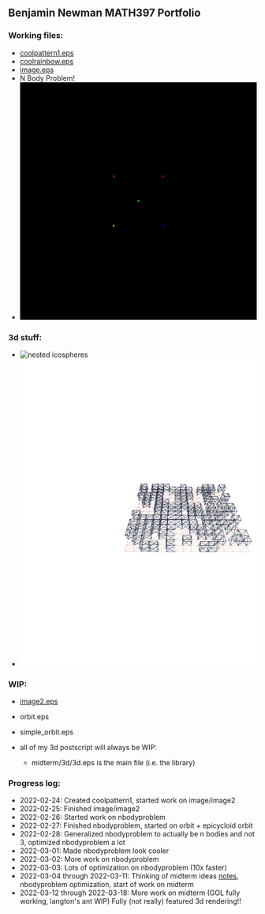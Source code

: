 ## Benjamin Newman MATH397 Portfolio

### Working files:

- [coolpattern1.eps](coolpattern1.eps)
- [coolrainbow.eps](coolrainbow.eps)
- [image.eps](image.eps)
- N Body Problem!  
-  ![3 Body Problem](nbodyproblem/output-5-bodies.gif)

### 3d stuff:

- ![nested icospheres](midterm/3d/nested_icospheres.gif)
- ![game of life](midterm/3d/gol.gif)

### WIP:

- [image2.eps](image2.eps)
- orbit.eps
- simple_orbit.eps

- all of my 3d postscript will always be WIP:
  - midterm/3d/3d.eps is the main file (i.e. the library)

### Progress log:

- 2022-02-24: Created coolpattern1, started work on image/image2
- 2022-02-25: Finished image/image2
- 2022-02-26: Started work on nbodyproblem
- 2022-02-27: Finished nbodyproblem, started on orbit + epicycloid orbit
- 2022-02-28: Generalized nbodyproblem to actually be n bodies and not 3, optimized nbodyproblem a lot
- 2022-03-01: Made nbodyproblem look cooler
- 2022-03-02: More work on nbodyproblem
- 2022-03-03: Lots of optimization on nbodyproblem (10x faster)
- 2022-03-04 through 2022-03-11: Thinking of midterm ideas [notes](midterm/midterm_notes), nbodyproblem optimization, start of work on midterm
- 2022-03-12 through 2022-03-18: More work on midterm (GOL fully working, langton's ant WIP) Fully (not really) featured 3d rendering!!
